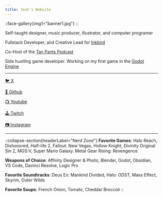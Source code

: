 ```yaml
---
title: Josh's Website
---
```


::face-gallery{img1="banner1.jpg"}
::


Self-taught designer, music producer, illustrator, and computer programer

Fullstack Developer, and Creative Lead for [Inkbird](https://inkbird.io)

Co-Host of the [Tan Pants Podcast](https://linktr.ee/tanpants)

Side hustling game developer. Working on my first game in the [Godot Engine](https://godotengine.org)


---

[🐦 X](https://x.com/joshandersn)

[🐙 Github](https://github.com/joshandersn)

[📺 Youtube](https://youtube.com/@joshandersn)

[🕹️ Twitch](https://www.twitch.tv/joshandersn)

[📷 Instagram](https://www.instagram.com/josh.andrson/)

---
::collapse-section{headerLabel="Nerd Zone"}
__Favorite Games__: Halo Reach, Dishonored, Half-life 2, Fallout: New Vegas, Hollow Knight, Divinity Original Sin 2, MGS:V, Super Mario Galaxy. Metal Gear Rising: Revengence

__Weapons of Choice__: Affinity Designer & Photo, Blender, Godot, Obsidian, VS Code, Davinci Resolve, Logic Pro

__Favorite Soundtracks__: Deus Ex: Mankind Divided, Halo: ODST, Mass Effect, Skyrim, Outer Wilds

__Favorite Soups__: French Onion, Tomato, Cheddar Broccoli
::
